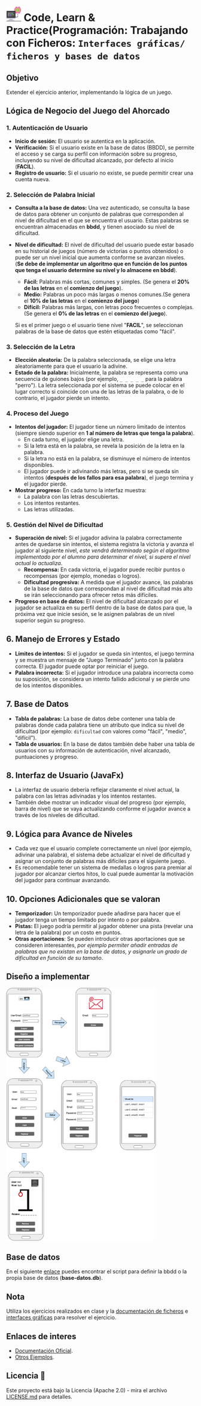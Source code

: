 # <img src=../../../../../../images/computer.png width="40"> Code, Learn & Practice(Programación: Trabajando con Ficheros: `Interfaces gráficas/ ficheros y bases de datos`

## Objetivo

Extender el ejercicio anterior, implementando la lógica de un juego.

## Lógica de Negocio del Juego del Ahorcado

### 1. Autenticación de Usuario

- **Inicio de sesión:** El usuario se autentica en la aplicación.
- **Verificación:** Si el usuario existe en la base de datos (BBDD), se permite el acceso y se carga su perfil con información sobre su progreso, incluyendo su nivel de dificultad alcanzado, por defecto al inicio (**FACIL**).
- **Registro de usuario:** Si el usuario no existe, se puede permitir crear una cuenta nueva.

### 2. Selección de Palabra Inicial

- **Consulta a la base de datos:** Una vez autenticado, se consulta la base de datos para obtener un conjunto de palabras que corresponden al nivel de dificultad en el que se encuentra el usuario. Estas palabras se encuentran almacenadas en **bbdd**, y tienen asociado su nivel de dificultad.
- **Nivel de dificultad:** El nivel de dificultad del usuario puede estar basado en su historial de juegos (número de victorias o puntos obtenidos) o puede ser un nivel inicial que aumenta conforme se avanzan niveles. (**Se debe de implementar un algoritmo que en función de los puntos que tenga el usuario determine su nivel y lo almacene en bbdd**).
  - **Fácil:** Palabras más cortas, comunes y simples. (Se genera el **20% de las letras** en el **comienzo del juego**).
  - **Medio:** Palabras un poco más largas o menos comunes.(Se genera el **10% de las letras** en el **comienzo del juego**)
  - **Difícil:** Palabras más largas, con letras poco frecuentes o complejas.(Se genera el **0% de las letras** en el **comienzo del juego**).
  
  Si es el primer juego o el usuario tiene nivel "**FACIL**", se seleccionan palabras de la base de datos que estén etiquetadas como "fácil".

### 3. Selección de la Letra

- **Elección aleatoria:** De la palabra seleccionada, se elige una letra aleatoriamente para que el usuario la adivine.
- **Estado de la palabra:** Inicialmente, la palabra se representa como una secuencia de guiones bajos (por ejemplo, `_ _ _ _ _` para la palabra "perro"). La letra seleccionada por el sistema se puede colocar en el lugar correcto si coincide con una de las letras de la palabra, o de lo contrario, el jugador pierde un intento.

### 4. Proceso del Juego

- **Intentos del jugador:** El jugador tiene un número limitado de intentos (siempre siendo superior en **1 al número de letras que tenga la palabra**).
  - En cada turno, el jugador elige una letra.
  - Si la letra está en la palabra, se revela la posición de la letra en la palabra.
  - Si la letra no está en la palabra, se disminuye el número de intentos disponibles.
  - El jugador puede ir adivinando más letras, pero si se queda sin intentos (**después de los fallos para esa palabra**), el juego termina y el jugador pierde.
- **Mostrar progreso:** En cada turno la interfaz muestra:
  - La palabra con las letras descubiertas.
  - Los intentos restantes.
  - Las letras utilizadas.

### 5. Gestión del Nivel de Dificultad

- **Superación de nivel:** Si el jugador adivina la palabra correctamente antes de quedarse sin intentos, el sistema registra la victoria y avanza el jugador al siguiente nivel, *este vendrá determinado según el algoritmo implementado por el alumno para determinar el nivel, si supera el nivel actual lo actualiza*.
  - **Recompensa:** En cada victoria, el jugador puede recibir puntos o recompensas (por ejemplo, monedas o logros).
  - **Dificultad progresiva:** A medida que el jugador avance, las palabras de la base de datos que correspondan al nivel de dificultad más alto se irán seleccionando para ofrecer retos más difíciles.
- **Progreso en base de datos:** El nivel de dificultad alcanzado por el jugador se actualiza en su perfil dentro de la base de datos para que, la próxima vez que inicie sesión, se le asignen palabras de un nivel superior según su progreso.

## 6. Manejo de Errores y Estado

- **Límites de intentos:** Si el jugador se queda sin intentos, el juego termina y se muestra un mensaje de "Juego Terminado" junto con la palabra correcta. El jugador puede optar por reiniciar el juego.
- **Palabra incorrecta:** Si el jugador introduce una palabra incorrecta como su suposición, se considera un intento fallido adicional y se pierde uno de los intentos disponibles.

## 7. Base de Datos

- **Tabla de palabras:** La base de datos debe contener una tabla de palabras donde cada palabra tiene un atributo que indica su nivel de dificultad (por ejemplo: `dificultad` con valores como "fácil", "medio", "difícil").
- **Tabla de usuarios:** En la base de datos también debe haber una tabla de usuarios con su información de autenticación, nivel alcanzado, puntuaciones y progreso.

## 8. Interfaz de Usuario (JavaFx)

- La interfaz de usuario debería reflejar claramente el nivel actual, la palabra con las letras adivinadas y los intentos restantes.
- También debe mostrar un indicador visual del progreso (por ejemplo, barra de nivel) que se vaya actualizando conforme el jugador avance a través de los niveles de dificultad.

## 9. Lógica para Avance de Niveles

- Cada vez que el usuario complete correctamente un nivel (por ejemplo, adivinar una palabra), el sistema debe actualizar el nivel de dificultad y asignar un conjunto de palabras más difíciles para el siguiente juego.
- Es recomendable tener un sistema de medallas o logros para premiar al jugador por alcanzar ciertos hitos, lo cual puede aumentar la motivación del jugador para continuar avanzando.

## 10. Opciones Adicionales que se valoran

- **Temporizador:** Un temporizador puede añadirse para hacer que el jugador tenga un tiempo limitado por intento o por palabra.
- **Pistas:** El juego podría permitir al jugador obtener una pista (revelar una letra de la palabra) por un costo en puntos.
- **Otras aportaciones**: Se pueden introducir otras aportaciones que se consideren interesantes, *por ejemplo permiter añadir entradas de palabras que no existan en la base de datos, y asignarle un grado de dificultad en función de su tamaño*.

## Diseño a implementar

<img src=images/mooks-juego-2.drawio.png width="400">

## Base de datos

En el siguiente [enlace](sql/script-letters.sql) puedes encontrar el script para definir la bbdd o la propia base de datos (**base-datos.db**).

## Nota

Utiliza los ejercicios realizados en clase y la [documentación de ficheros](https://github.com/jpexposito/code-learn/blob/main/primero/pro/unidades/unidad-4/MANEJO-FICHEROS-JAVA.md) e [interfaces gráficas](https://github.com/jpexposito/code-learn/tree/main/primero/pro/unidades/unidad-5) para resolver el ejercicio.

## Enlaces de interes

- [Documentación Oficial](https://docs.oracle.com/javase/8/javafx/graphics-tutorial/canvas.htm).
- [Otros Ejemplos](https://www.geeksforgeeks.org/javafx-canvas-class/).

## Licencia 📄

Este proyecto está bajo la Licencia (Apache 2.0) - mira el archivo [LICENSE.md]([../../../LICENSE.md](https://github.com/jpexposito/code-learn-practice/blob/main/LICENSE)) para detalles.
